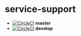 # service-support

- [![CircleCI](https://circleci.com/gh/cubyn/service-support/tree/master.svg?style=svg&circle-token=82b3df603358b6e12b2a9406148423e00ce1b582)](https://circleci.com/gh/cubyn/service-support/tree/master) **master**
- [![CircleCI](https://circleci.com/gh/cubyn/service-support/tree/develop.svg?style=svg&circle-token=82b3df603358b6e12b2a9406148423e00ce1b582)](https://circleci.com/gh/cubyn/service-support/tree/develop) **develop**

